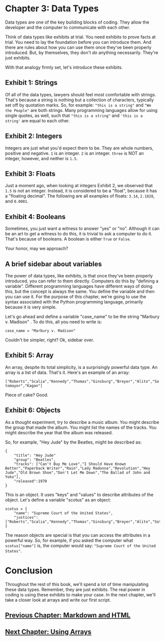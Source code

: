 # Chapter 3: Data Types

Data types are one of the key building blocks of coding. They allow the developer and the computer to communicate with each other. 

Think of data types like exhibits at trial. You need exhibits to prove facts at trial. You need to lay the foundation before you can introduce them. And there are rules about how you can use them once they've been properly introduced. But, by themselves, they don't _do_ anything necessarily. They're just exhibits.

With that analogy firmly set, let's introduce these exhibits.

## Exhibit 1: Strings

Of all of the data types, lawyers should feel most comfortable with strings. That's because a string is nothing but a collection of characters, typically set off by quotation marks. So, for example: `"this is a string"` and `"We the People"` are both strings. Many programming languages allow for using single quotes, as well, such that `"this is a string"` and `'this is a string'` are equal to each other.     

## Exhibit 2: Integers

Integers are just what you'd expect them to be. They are whole numbers, positive and negative. `1` is an integer. `2` is an integer. `three` is NOT an integer, however, and neither is `1.5`. 

## Exhibit 3: Floats

Just a moment ago, when looking at integers Exhibit 2, we observed that `1.5` is not an integer. Instead, it is considered to be a "float", because it has a  "floating decimal". The following are all examples of floats: `3.14`, `2.1828`, and `0.0001`.

## Exhibit 4: Booleans

Sometimes, you just want a witness to answer "yes" or "no". Although it can be an art to get a witness to do this, it is trivial to ask a computer to do it. That's because of booleans. A boolean is either `True` or `False`.

Your honor, may we approach?

## A brief sidebar about variables

The power of data types, like exhibits, is that once they've been properly introduced, you can refer to them directly. Computers do this by "defining a variable". Different programming languages have different ways of doing this, but the concept is always the same. You define the variable and then you can use it. For the purpose of this chapter, we're going to use the syntax associated with the Python programming language, primarily because it is very simple.

Let's go ahead and define a variable "case_name" to be the string "Marbury v. Madison" . To do this, all you need to write is:

`case_name = "Marbury v. Madison"`

Couldn't be simpler, right? Ok, sidebar over.

## Exhibit 5: Array

An array, despite its total simplicity, is a surprisingly powerful data type. An array is a list of data. That's it.  Here's an example of an array:

`["Roberts","Scalia","Kennedy","Thomas","Ginsburg","Breyer","Alito","Sotomayor","Kagan"]`

Piece of cake? Good.

## Exhibit 6: Objects

As a thought experiment, try to describe a music album. You might describe the group that made the album. You might list the names of the tracks. You might describe the year that the album was released.

So, for example, "Hey Jude" by the Beatles, might be described as: 

```
{
	"title": "Hey Jude"
	"group": "Beatles",
	"tracks": ["Can't Buy Me Love","I Should Have Known Better","Paperback Writer","Rain","Lady Madonna","Revolution","Hey Jude","Old Brown Shoe","Don't Let Me Down","The Ballad of John and Yoko"],
	"released":1970
}
```

This is an object. It uses "keys" and "values" to describe attributes of the object. Let's define a variable "scotus" as an object:

```
scotus = {
	"name": "Supreme Court of the United States",
	"justices": ["Roberts","Scalia","Kennedy","Thomas","Ginsburg","Breyer","Alito","Sotomayor","Kagan"]
}
```

The reason objects are special is that you can access the attributes in a powerful way. So, for example, if you asked the computer what `scotus["name"]` is, the computer would say: `"Supreme Court of the United States"`.

# Conclusion

Throughout the rest of this book, we'll spend a lot of time manipulating these data types. Remember, they are just exhibits. The real power in coding is using these exhibits to make your case. In the next chapter, we'll take a closer look at arrays and write our first script.

## [Previous Chapter: Markdown and HTML](/chapters/ch2/)
## [Next Chapter: Using Arrays](/chapters/ch4/)